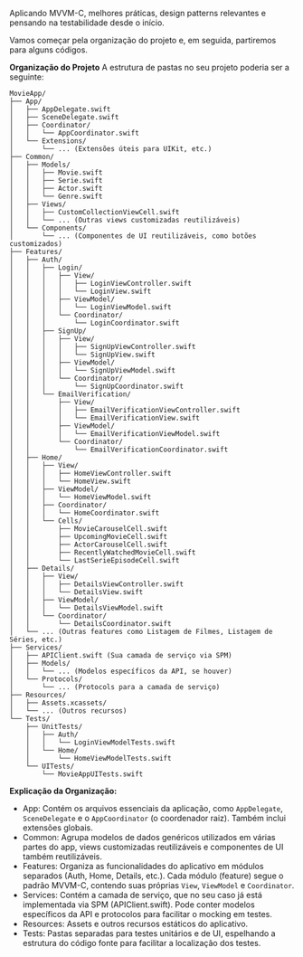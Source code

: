 Aplicando MVVM-C, melhores práticas, design patterns relevantes e pensando na testabilidade desde o início.

Vamos começar pela organização do projeto e, em seguida, partiremos para alguns códigos.



**Organização do Projeto**
A estrutura de pastas no seu projeto poderia ser a seguinte:

```
MovieApp/
├── App/
│   ├── AppDelegate.swift
│   ├── SceneDelegate.swift
│   ├── Coordinator/
│   │   └── AppCoordinator.swift
│   └── Extensions/
│       └── ... (Extensões úteis para UIKit, etc.)
├── Common/
│   ├── Models/
│   │   ├── Movie.swift
│   │   ├── Serie.swift
│   │   ├── Actor.swift
│   │   └── Genre.swift
│   ├── Views/
│   │   ├── CustomCollectionViewCell.swift
│   │   └── ... (Outras views customizadas reutilizáveis)
│   └── Components/
│       └── ... (Componentes de UI reutilizáveis, como botões customizados)
├── Features/
│   ├── Auth/
│   │   ├── Login/
│   │   │   ├── View/
│   │   │   │   ├── LoginViewController.swift
│   │   │   │   └── LoginView.swift
│   │   │   ├── ViewModel/
│   │   │   │   └── LoginViewModel.swift
│   │   │   └── Coordinator/
│   │   │       └── LoginCoordinator.swift
│   │   ├── SignUp/
│   │   │   ├── View/
│   │   │   │   ├── SignUpViewController.swift
│   │   │   │   └── SignUpView.swift
│   │   │   ├── ViewModel/
│   │   │   │   └── SignUpViewModel.swift
│   │   │   └── Coordinator/
│   │   │       └── SignUpCoordinator.swift
│   │   └── EmailVerification/
│   │       ├── View/
│   │       │   ├── EmailVerificationViewController.swift
│   │       │   └── EmailVerificationView.swift
│   │       ├── ViewModel/
│   │       │   └── EmailVerificationViewModel.swift
│   │       └── Coordinator/
│   │           └── EmailVerificationCoordinator.swift
│   ├── Home/
│   │   ├── View/
│   │   │   ├── HomeViewController.swift
│   │   │   └── HomeView.swift
│   │   ├── ViewModel/
│   │   │   └── HomeViewModel.swift
│   │   ├── Coordinator/
│   │   │   └── HomeCoordinator.swift
│   │   └── Cells/
│   │       ├── MovieCarouselCell.swift
│   │       ├── UpcomingMovieCell.swift
│   │       ├── ActorCarouselCell.swift
│   │       ├── RecentlyWatchedMovieCell.swift
│   │       └── LastSerieEpisodeCell.swift
│   ├── Details/
│   │   ├── View/
│   │   │   ├── DetailsViewController.swift
│   │   │   └── DetailsView.swift
│   │   ├── ViewModel/
│   │   │   └── DetailsViewModel.swift
│   │   └── Coordinator/
│   │       └── DetailsCoordinator.swift
│   └── ... (Outras features como Listagem de Filmes, Listagem de Séries, etc.)
├── Services/
│   ├── APIClient.swift (Sua camada de serviço via SPM)
│   ├── Models/
│   │   └── ... (Modelos específicos da API, se houver)
│   └── Protocols/
│       └── ... (Protocols para a camada de serviço)
├── Resources/
│   ├── Assets.xcassets/
│   └── ... (Outros recursos)
└── Tests/
    ├── UnitTests/
    │   ├── Auth/
    │   │   └── LoginViewModelTests.swift
    │   └── Home/
    │       └── HomeViewModelTests.swift
    └── UITests/
        └── MovieAppUITests.swift
```
**Explicação da Organização:**

- App: Contém os arquivos essenciais da aplicação, como `AppDelegate`, `SceneDelegate` e o `AppCoordinator` (o coordenador raiz). Também inclui extensões globais.
- Common: Agrupa modelos de dados genéricos utilizados em várias partes do app, views customizadas reutilizáveis e componentes de UI também reutilizáveis.
- Features: Organiza as funcionalidades do aplicativo em módulos separados (Auth, Home, Details, etc.). Cada módulo (feature) segue o padrão MVVM-C, contendo suas próprias `View`, `ViewModel` e `Coordinator`.
- Services: Contém a camada de serviço, que no seu caso já está implementada via SPM (APIClient.swift). Pode conter modelos específicos da API e protocolos para facilitar o mocking em testes.
- Resources: Assets e outros recursos estáticos do aplicativo.
- Tests: Pastas separadas para testes unitários e de UI, espelhando a estrutura do código fonte para facilitar a localização dos testes.
